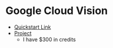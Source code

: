 # Google Cloud Vision
* [Quickstart Link](https://cloud.google.com/vision/docs/quickstart-cli)
* [Project](https://console.cloud.google.com/home/dashboard?project=recyclebot-257717)
  * I have $300 in credits